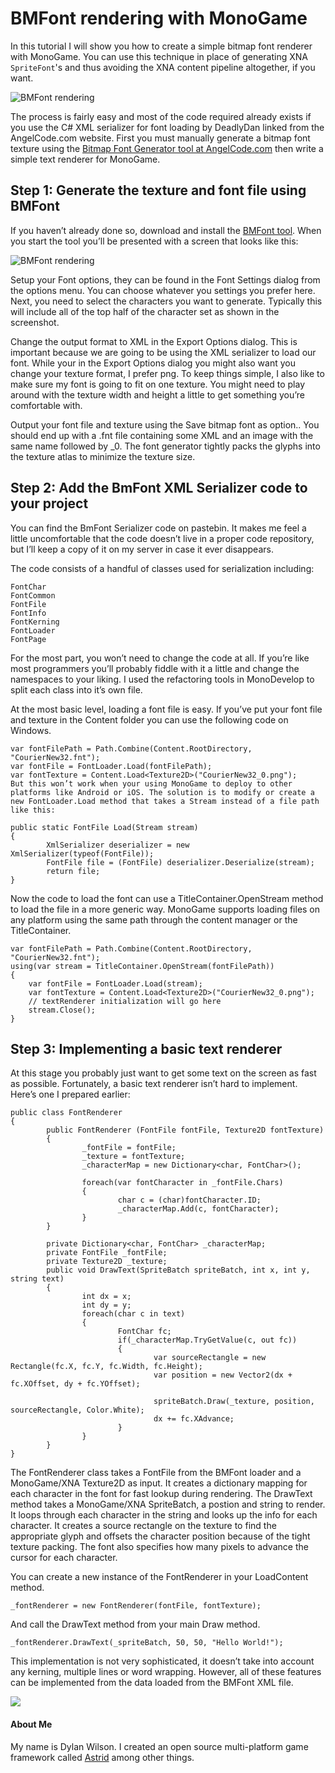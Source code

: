 BMFont rendering with MonoGame
==============================

In this tutorial I will show you how to create a simple bitmap font renderer with MonoGame. You can use this technique in place of generating XNA `SpriteFont`'s and thus avoiding the XNA content pipeline altogether, if you want.

![BMFont rendering](https://web.archive.org/web/20150728161613im_/http://www.craftworkgames.com/blog/tutorial-bmfont-rendering-with-monogame/bmfont_rendering.png)

The process is fairly easy and most of the code required already exists if you use the C# XML serializer for font loading by DeadlyDan linked from the AngelCode.com website. First you must manually generate a bitmap font texture using the [Bitmap Font Generator tool at AngelCode.com](http://www.angelcode.com/products/bmfont/) then write a simple text renderer for MonoGame.

Step 1: Generate the texture and font file using BMFont
-------------------------------------------------------

If you haven’t already done so, download and install the [BMFont tool](http://www.angelcode.com/products/bmfont/). When you start the tool you’ll be presented with a screen that looks like this:

![BMFont rendering](https://web.archive.org/web/20150329234341im_/http://www.craftworkgames.com:80/blog/tutorial-bmfont-rendering-with-monogame/bmfont.jpg)

Setup your Font options, they can be found in the Font Settings dialog from the options menu. You can choose whatever you settings you prefer here. Next, you need to select the characters you want to generate. Typically this will include all of the top half of the character set as shown in the screenshot.

Change the output format to XML in the Export Options dialog. This is important because we are going to be using the XML serializer to load our font. While your in the Export Options dialog you might also want you change your texture format, I prefer png. To keep things simple, I also like to make sure my font is going to fit on one texture. You might need to play around with the texture width and height a little to get something you’re comfortable with.

Output your font file and texture using the Save bitmap font as option.. You should end up with a .fnt file containing some XML and an image with the same name followed by _0. The font generator tightly packs the glyphs into the texture atlas to minimize the texture size.

Step 2: Add the BmFont XML Serializer code to your project
----------------------------------------------------------

You can find the BmFont Serializer code on pastebin. It makes me feel a little uncomfortable that the code doesn’t live in a proper code repository, but I’ll keep a copy of it on my server in case it ever disappears.

The code consists of a handful of classes used for serialization including:

    FontChar
    FontCommon
    FontFile
    FontInfo
    FontKerning
    FontLoader
    FontPage
    

For the most part, you won’t need to change the code at all. If you’re like most programmers you’ll probably fiddle with it a little and change the namespaces to your liking. I used the refactoring tools in MonoDevelop to split each class into it’s own file.

At the most basic level, loading a font file is easy. If you’ve put your font file and texture in the Content folder you can use the following code on Windows.

    var fontFilePath = Path.Combine(Content.RootDirectory, "CourierNew32.fnt");
    var fontFile = FontLoader.Load(fontFilePath);
    var fontTexture = Content.Load<Texture2D>("CourierNew32_0.png");
    But this won’t work when your using MonoGame to deploy to other platforms like Android or iOS. The solution is to modify or create a new FontLoader.Load method that takes a Stream instead of a file path like this:
    
    public static FontFile Load(Stream stream)
    {
            XmlSerializer deserializer = new XmlSerializer(typeof(FontFile));
            FontFile file = (FontFile) deserializer.Deserialize(stream);
            return file;
    }
    

Now the code to load the font can use a TitleContainer.OpenStream method to load the file in a more generic way. MonoGame supports loading files on any platform using the same path through the content manager or the TitleContainer.

    var fontFilePath = Path.Combine(Content.RootDirectory, "CourierNew32.fnt");
    using(var stream = TitleContainer.OpenStream(fontFilePath))
    {
        var fontFile = FontLoader.Load(stream);
        var fontTexture = Content.Load<Texture2D>("CourierNew32_0.png");
        // textRenderer initialization will go here
        stream.Close();
    }
    

Step 3: Implementing a basic text renderer
------------------------------------------

At this stage you probably just want to get some text on the screen as fast as possible. Fortunately, a basic text renderer isn’t hard to implement. Here’s one I prepared earlier:

    public class FontRenderer
    {
            public FontRenderer (FontFile fontFile, Texture2D fontTexture)
            {
                    _fontFile = fontFile;
                    _texture = fontTexture;
                    _characterMap = new Dictionary<char, FontChar>();
    
                    foreach(var fontCharacter in _fontFile.Chars)
                    {
                            char c = (char)fontCharacter.ID;
                            _characterMap.Add(c, fontCharacter);
                    }
            }
    
            private Dictionary<char, FontChar> _characterMap;
            private FontFile _fontFile;
            private Texture2D _texture;
            public void DrawText(SpriteBatch spriteBatch, int x, int y, string text)
            {
                    int dx = x;
                    int dy = y;
                    foreach(char c in text)
                    {
                            FontChar fc;
                            if(_characterMap.TryGetValue(c, out fc))
                            {
                                    var sourceRectangle = new Rectangle(fc.X, fc.Y, fc.Width, fc.Height);
                                    var position = new Vector2(dx + fc.XOffset, dy + fc.YOffset);
    
                                    spriteBatch.Draw(_texture, position, sourceRectangle, Color.White);
                                    dx += fc.XAdvance;
                            }
                    }
            }
    }
    

The FontRenderer class takes a FontFile from the BMFont loader and a MonoGame/XNA Texture2D as input. It creates a dictionary mapping for each character in the font for fast lookup during rendering. The DrawText method takes a MonoGame/XNA SpriteBatch, a postion and string to render. It loops through each character in the string and looks up the info for each character. It creates a source rectangle on the texture to find the appropriate glyph and offsets the character position because of the tight texture packing. The font also specifies how many pixels to advance the cursor for each character.

You can create a new instance of the FontRenderer in your LoadContent method.

    _fontRenderer = new FontRenderer(fontFile, fontTexture);
    

And call the DrawText method from your main Draw method.

    _fontRenderer.DrawText(_spriteBatch, 50, 50, "Hello World!");
    

This implementation is not very sophisticated, it doesn’t take into account any kerning, multiple lines or word wrapping. However, all of these features can be implemented from the data loaded from the BMFont XML file.

![](https://web.archive.org/web/20150728161613im_/http://www.craftworkgames.com/img/DylanWilson.jpg)

#### About Me

My name is Dylan Wilson. I created an open source multi-platform game framework called [Astrid](http://astrid.craftworkgames.com/) among other things.

